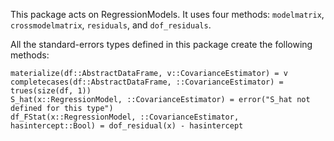 

This package acts on RegressionModels. It uses four methods: `modelmatrix`, `crossmodelmatrix`, `residuals`, and `dof_residuals`.


All the standard-errors types defined in this package create the following methods: 
```
materialize(df::AbstractDataFrame, v::CovarianceEstimator) = v
completecases(df::AbstractDataFrame, ::CovarianceEstimator) = trues(size(df, 1))
S_hat(x::RegressionModel, ::CovarianceEstimator) = error("S_hat not defined for this type")
df_FStat(x::RegressionModel, ::CovarianceEstimator, hasintercept::Bool) = dof_residual(x) - hasintercept
```


